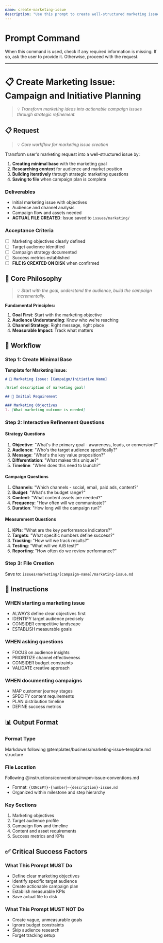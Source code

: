 ```yaml
---
name: create-marketing-issue
description: "Use this prompt to create well-structured marketing issues for campaigns, brand initiatives, and audience engagement strategies."
---
```

# Prompt Command

When this command is used, check if any required information is missing. If so, ask the user to provide it. Otherwise, proceed with the request.

---


# 📋 Create Marketing Issue: Campaign and Initiative Planning
> 💡 *Transform marketing ideas into actionable campaign issues through strategic refinement.*

## 📋 Request
> 💡 *Core workflow for marketing issue creation*

Transform user's marketing request into a well-structured issue by:
1. **Creating minimal base** with the marketing goal
2. **Researching context** for audience and market position
3. **Building iteratively** through strategic marketing questions
4. **Saving to file** when campaign plan is complete

### Deliverables
- Initial marketing issue with objectives
- Audience and channel analysis
- Campaign flow and assets needed
- **ACTUAL FILE CREATED**: Issue saved to `issues/marketing/`

### Acceptance Criteria
- [ ] Marketing objectives clearly defined
- [ ] Target audience identified
- [ ] Campaign strategy documented
- [ ] Success metrics established
- [ ] **FILE IS CREATED ON DISK** when confirmed

## 🎯 Core Philosophy
> 💡 *Start with the goal, understand the audience, build the campaign incrementally.*

**Fundamental Principles:**
1. **Goal First**: Start with the marketing objective
2. **Audience Understanding**: Know who we're reaching
3. **Channel Strategy**: Right message, right place
4. **Measurable Impact**: Track what matters

## 🔄 Workflow

### Step 1: Create Minimal Base
**Template for Marketing Issue:**
```markdown
# 📣 Marketing Issue: [Campaign/Initiative Name]

[Brief description of marketing goal]

## 📝 Initial Requirement

### Marketing Objectives
1. [What marketing outcome is needed]
```

### Step 2: Interactive Refinement Questions

#### Strategy Questions
1. **Objective**: "What's the primary goal - awareness, leads, or conversion?"
2. **Audience**: "Who's the target audience specifically?"
3. **Message**: "What's the key value proposition?"
4. **Differentiation**: "What makes this unique?"
5. **Timeline**: "When does this need to launch?"

#### Campaign Questions
1. **Channels**: "Which channels - social, email, paid ads, content?"
2. **Budget**: "What's the budget range?"
3. **Content**: "What content assets are needed?"
4. **Frequency**: "How often will we communicate?"
5. **Duration**: "How long will the campaign run?"

#### Measurement Questions
1. **KPIs**: "What are the key performance indicators?"
2. **Targets**: "What specific numbers define success?"
3. **Tracking**: "How will we track results?"
4. **Testing**: "What will we A/B test?"
5. **Reporting**: "How often do we review performance?"

### Step 3: File Creation
Save to: `issues/marketing/[campaign-name]/marketing-issue.md`

## 📏 Instructions

### WHEN starting a marketing issue
- ALWAYS define clear objectives first
- IDENTIFY target audience precisely
- CONSIDER competitive landscape
- ESTABLISH measurable goals

### WHEN asking questions
- FOCUS on audience insights
- PRIORITIZE channel effectiveness
- CONSIDER budget constraints
- VALIDATE creative approach

### WHEN documenting campaigns
- MAP customer journey stages
- SPECIFY content requirements
- PLAN distribution timeline
- DEFINE success metrics

## 📊 Output Format

### Format Type
Markdown following @templates/business/marketing-issue-template.md structure

### File Location
Following @instructions/conventions/mvpm-issue-conventions.md
- Format: `{CONCEPT}-{number}-{description}-issue.md`
- Organized within milestone and step hierarchy

### Key Sections
1. Marketing objectives
2. Target audience profile
3. Campaign flow and timeline
4. Content and asset requirements
5. Success metrics and KPIs

## ✅ Critical Success Factors

### What This Prompt MUST Do
- Define clear marketing objectives
- Identify specific target audience
- Create actionable campaign plan
- Establish measurable KPIs
- Save actual file to disk

### What This Prompt MUST NOT Do
- Create vague, unmeasurable goals
- Ignore budget constraints
- Skip audience research
- Forget tracking setup
